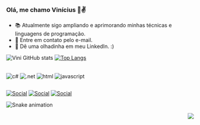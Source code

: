 ### Olá, me chamo Vinícius 🤠✌️

- 📚 Atualmente sigo ampliando e aprimorando minhas técnicas e linguagens de programação. 
- 📧 Entre em contato pelo e-mail. 
- 👀 Dê uma olhadinha em meu LinkedIn. :)

![Vini GitHub stats](https://github-readme-stats.vercel.app/api?username=oddaiki&show_icons=true&theme=algolia)
[![Top Langs](https://github-readme-stats.vercel.app/api/top-langs/?username=oddaiki&layout=compact&theme=algolia)](https://github.com/oddaiki/github-readme-stats)

<div style="display: inline_block"><br/>
<img align="center" alt="c#" src="https://img.shields.io/badge/C%23-239120?style=for-the-badge&logo=c-sharp&logoColor=white"/>
<img align="center" alt=".net" src="https://img.shields.io/badge/.NET-5C2D91?style=for-the-badge&logo=.net&logoColor=white"/> 
<img align="center" alt="html" src="https://img.shields.io/badge/HTML-239120?style=for-the-badge&logo=html5&logoColor=white"/> 
<img align="center" alt="javascript" src="https://img.shields.io/badge/JavaScript-F7DF1E?style=for-the-badge&logo=javascript&logoColor=black"/> 

<div/>

##

[![Social](https://img.shields.io/badge/LinkedIn-0077B5?style=for-the-badge&logo=linkedin&logoColor=white)](https://www.linkedin.com/in/vin%C3%ADcius-jos%C3%A9-ferreira-b14658235)
[![Social](https://img.shields.io/badge/Gmail-D14836?style=for-the-badge&logo=gmail&logoColor=white)](mailto:viniciusj.ferreira12@gmail.com)
[![Social](https://img.shields.io/badge/Instagram-E4405F?style=for-the-badge&logo=instagram&logoColor=white)](https://www.instagram.com/vinizius_ferreira)

![Snake animation](https://github.com/oddaiki/oddaiki/blob/output/github-contribution-grid-snake.svg)

<div>
<img align="right" alt-"gif" src="https://64.media.tumblr.com/cd93e6eddd0e310b9f6481a22137a7af/tumblr_p3nbpzQGtl1x3cb8qo1_500.gifv"/>
<div/>
